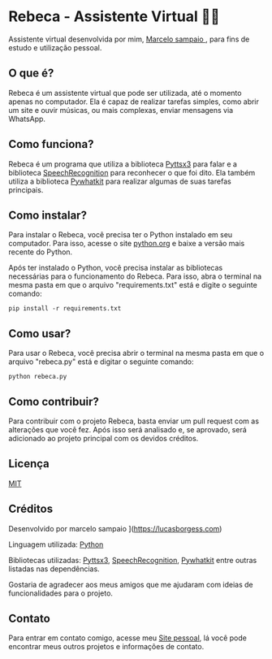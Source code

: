 # Rebeca - Assistente Virtual 👩‍💻

Assistente virtual desenvolvida por mim, [Marcelo sampaio ](https://lucasborgess.com), para fins de estudo e utilização pessoal.

## O que é?

Rebeca é um assistente virtual que pode ser utilizada, até o momento apenas no computador. Ela é capaz de realizar tarefas simples, como abrir um site e ouvir músicas, ou mais complexas, enviar mensagens via WhatsApp.

## Como funciona?

Rebeca é um programa que utiliza a biblioteca [Pyttsx3](https://pypi.org/project/pyttsx3/) para falar e a biblioteca [SpeechRecognition](https://pypi.org/project/SpeechRecognition/) para reconhecer o que foi dito. Ela também utiliza a biblioteca [Pywhatkit](https://pypi.org/project/pywhatkit/) para realizar algumas de suas tarefas principais.

## Como instalar?

Para instalar o Rebeca, você precisa ter o Python instalado em seu computador. Para isso, acesse o site [python.org](python.org) e baixe a versão mais recente do Python.

Após ter instalado o Python, você precisa instalar as bibliotecas necessárias para o funcionamento do Rebeca. Para isso, abra o terminal na mesma pasta em que o arquivo "requirements.txt" está e digite o seguinte comando:

`pip install -r requirements.txt`

## Como usar?

Para usar o Rebeca, você precisa abrir o terminal na mesma pasta em que o arquivo "rebeca.py" está e digitar o seguinte comando:

`python rebeca.py`

## Como contribuir?

Para contribuir com o projeto Rebeca, basta enviar um pull request com as alterações que você fez. Após isso será analisado e, se aprovado, será adicionado ao projeto principal com os devidos créditos.

## Licença

[MIT](https://choosealicense.com/licenses/mit/)

## Créditos

Desenvolvido por marcelo sampaio ](https://lucasborgess.com)

Linguagem utilizada: [Python](https://www.python.org/)

Bibliotecas utilizadas: [Pyttsx3](https://pypi.org/project/pyttsx3/), [SpeechRecognition](https://pypi.org/project/SpeechRecognition/), [Pywhatkit](https://pypi.org/project/pywhatkit/) entre outras listadas nas dependências.

Gostaria de agradecer aos meus amigos que me ajudaram com ideias de funcionalidades para o projeto.

## Contato

Para entrar em contato comigo, acesse meu [Site pessoal](https://marcelosampaio.com), lá você pode encontrar meus outros projetos e informações de contato.